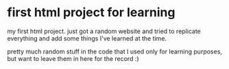 # first html project for learning

my first html project. just got a random website and tried to replicate everything and add some things I've learned at the time.

pretty much random stuff in the code that I used only for learning purposes, but want to leave them in here for the record :)
